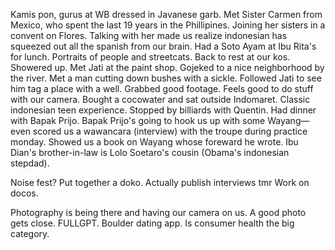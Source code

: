 Kamis pon, gurus at WB dressed in Javanese garb. Met Sister Carmen from Mexico, who spent the last 19 years in the Phillipines. Joining her sisters in a convent on Flores. Talking with her made us realize indonesian has squeezed out all the spanish from our brain. Had a Soto Ayam at Ibu Rita's for lunch. Portraits of people and streetcats. Back to rest at our kos. Showered up. Met Jati at the paint shop. Gojeked to a nice neighborhood by the river. Met a man cutting down bushes with a sickle. Followed Jati to see him tag a place with a well. Grabbed good footage. Feels good to do stuff with our camera. Bought a cocowater and sat outside Indomaret. Classic indonesian teen experience. Stopped by billiards with Quentin. Had dinner with Bapak Prijo. Bapak Prijo's going to hook us up with some Wayang—even scored us a wawancara (interview) with the troupe during practice monday. Showed us a book on Wayang whose foreward he wrote. Ibu Dian's brother-in-law is Lolo Soetaro's cousin (Obama's indonesian stepdad).

Noise fest?
Put together a doko.
Actually publish interviews tmr
Work on docos.

Photography is being there and having our camera on us.
A good photo gets close.
FULLGPT.
Boulder dating app.
Is consumer health the big category.
